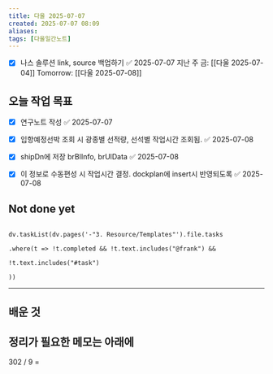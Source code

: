 ```yaml
---
title: 다울 2025-07-07
created: 2025-07-07 08:09
aliases: 
tags: [다울일간노트]
---
```


- [x] 나스 솔루션 link, source 백업하기 ✅ 2025-07-07
지난 주 금: [[다울 2025-07-04]]
Tomorrow: [[다울 2025-07-08]] 



## 오늘 작업 목표
- [x] 연구노트 작성 ✅ 2025-07-07
- [x] 입항예정선박 조회 시 광종별 선적량, 선석별 작업시간 조회됨. ✅ 2025-07-08
- [x] shipDn에 저장 brBlInfo, brUlData ✅ 2025-07-08
- [x] 이 정보로 수동편성 시 작업시간 결정. dockplan에 insert시 반영되도록 ✅ 2025-07-08




## Not done yet

```dataviewjs

dv.taskList(dv.pages('-"3. Resource/Templates"').file.tasks

.where(t => !t.completed && !t.text.includes("@frank") &&

!t.text.includes("#task")

))

```

---

## 배운 것




## 정리가 필요한 메모는 아래에

302 / 9 = 

